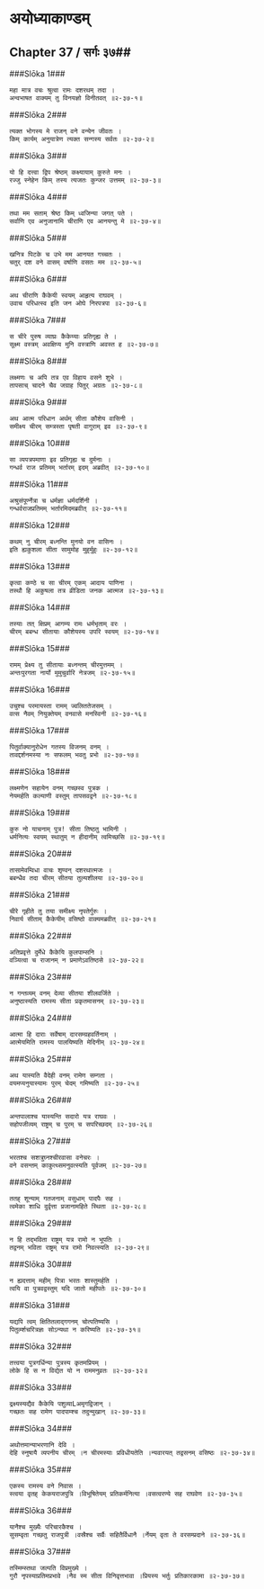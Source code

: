 अयोध्याकाण्डम्
===============================


## Chapter 37  / सर्गः ३७##


###Slōka 1###


    महा मात्र वचः श्रुत्वा रामः दशरथम् तदा ।
    अन्वभाषत वाक्यम् तु विनयज्ञो विनीतवत् ॥२-३७-१॥


###Slōka 2###


    त्यक्त भोगस्य मे राजन् वने वन्येन जीवतः ।
    किम् कार्यम् अनुयात्रेण त्यक्त सन्गस्य सर्वतः ॥२-३७-२॥


###Slōka 3###


    यो हि दत्त्वा द्विप श्रेष्ठम् कक्ष्यायाम् कुरुते मनः ।
    रज्जु स्नेहेन किम् तस्य त्यजतः कुन्जर उत्तमम् ॥२-३७-३॥


###Slōka 4###


    तथा मम सताम् श्रेष्ठ किम् ध्वजिन्या जगत् पते ।
    सर्वाणि एव अनुजानामि चीराणि एव आनयन्तु मे ॥२-३७-४॥


###Slōka 5###


    खनित्र पिटके च उभे मम आनयत गच्चतः ।
    चतुर् दश वने वासम् वर्षाणि वसतः मम ॥२-३७-५॥


###Slōka 6###


    अथ चीराणि कैकेयी स्वयम् आहृत्य राघवम् ।
    उवाच परिधत्स्व इति जन ओघे निरपत्रपा ॥२-३७-६॥


###Slōka 7###


    स चीरे पुरुष व्याघ्रः कैकेय्याः प्रतिगृह्य ते ।
    सूक्ष्म वस्त्रम् अवक्षिप्य मुनि वस्त्राणि अवस्त ह ॥२-३७-७॥


###Slōka 8###


    लक्ष्मणः च अपि तत्र एव विहाय वसने शुभे ।
    तापसाच् चादने चैव जग्राह पितुर् अग्रतः ॥२-३७-८॥


###Slōka 9###


    अथ आत्म परिधान अर्थम् सीता कौशेय वासिनी ।
    समीक्ष्य चीरम् सम्त्रस्ता पृषती वागुराम् इव ॥२-३७-९॥


###Slōka 10###


    सा व्यपत्रपमाणा इव प्रतिगृह्य च दुर्मनाः ।
    गन्धर्व राज प्रतिमम् भर्तारम् इदम् अब्रवीत् ॥२-३७-१०॥


###Slōka 11###


    अश्रुसंपूर्ण्नेत्रा च धर्मज्ञा धर्मदर्शिनी ।
    गन्धर्वराजप्रतिमम् भर्तारमिदमब्रवीत् ॥२-३७-११॥


###Slōka 12###


    कथम् नु चीरम् बध्नन्ति मुनयो वन वासिनः ।
    इति ह्यकुशला सीता सामुमोह मुहुर्मुहुः ॥२-३७-१२॥


###Slōka 13###


    कृत्वा कण्ठे च सा चीरम् एकम् आदाय पाणिना ।
    तस्थौ हि अकुषला तत्र व्रीडिता जनक आत्मज ॥२-३७-१३॥


###Slōka 14###


    तस्याः तत् क्षिप्रम् आगम्य रामः धर्मभृताम् वरः ।
    चीरम् बबन्ध सीतायाः कौशेयस्य उपरि स्वयम् ॥२-३७-१४॥


###Slōka 15###


    रामम् प्रेक्ष्य तु सीतायाः बध्नन्तम् चीरमुत्तमम् ।
    अन्तःपुरगता नार्यो मुमुचुर्वारि नेत्रजम् ॥२-३७-१५॥


###Slōka 16###


    उचुश्च परमायस्ता रामम् ज्वलिततेजसम् ।
    वत्स नैवम् नियुक्तेयम् वनवासे मनस्विनी ॥२-३७-१६॥


###Slōka 17###


    पितुर्वाक्यानुरोधेन गतस्य विजनम् वनम् ।
    तावद्दर्शनमस्या नः सफलम् भवतु प्रभो ॥२-३७-१७॥


###Slōka 18###


    लक्ष्मणेन सहायेन वनम् गच्छस्व पुत्रक ।
    नेयमर्हति कल्याणी वस्तुम् तापसवद्वने ॥२-३७-१८॥


###Slōka 19###


    कुरु नो याचनाम् पुत्र! सीता तिष्ठतु भामिनी ।
    धर्मनित्यः स्वयम् स्थातुम् न हीदानीम् त्वमिच्छसि ॥२-३७-१९॥


###Slōka 20###


    तासामेवम्विधा वाचः शृण्वन् दशरथात्मजः ।
    बबन्धैव तदा चीरम् सीतया तुल्यशीलया ॥२-३७-२०॥


###Slōka 21###


    चीरे गृहीते तु तया समीक्ष्य नृपतेर्गुरुः ।
    निवार्य सीताम् कैकेयीम् वसिष्ठो वाक्यमब्रवीत् ॥२-३७-२१॥


###Slōka 22###


    अतिप्रवृत्ते दुर्मेधे कैकेयि कुलपाम्सनि ।
    वञ्यित्वा च राजानम् न प्रमाणेऽवतिष्ठसे ॥२-३७-२२॥


###Slōka 23###


    न गन्तव्यम् वनम् देव्या सीतया शीलवर्जिते ।
    अनुष्ठास्यति रामस्य सीता प्रकृतमासनम् ॥२-३७-२३॥


###Slōka 24###


    आत्मा हि दाराः सर्वेषाम् दारसम्ग्रहवर्तिनाम् ।
    आत्मेयमिति रामस्य पालयिष्यति मेदिनीम् ॥२-३७-२४॥


###Slōka 25###


    अथ यास्यति वैदेही वनम् रामेण सम्गता ।
    वयमप्यनुयास्यामः पुरम् चेदम् गमिष्यति ॥२-३७-२५॥


###Slōka 26###


    अन्तपालाश्च यास्यन्ति सदारो यत्र राघवः ।
    सहोपजीव्यम् राष्ट्रम् च पुरम् च सपरिच्छदम् ॥२-३७-२६॥


###Slōka 27###


    भरतश्च सशत्रुघ्नश्चीरवासा वनेचरः ।
    वने वसन्तम् काकुत्थ्समनुवत्स्यति पूर्वजम् ॥२-३७-२७॥


###Slōka 28###


    ततह् शून्याम् गतजनाम् वसुधाम् पादपैः सह ।
    त्वमेका शाधि दुर्वृत्ता प्रजानामहिते स्थिता ॥२-३७-२८॥


###Slōka 29###


    न हि तद्भविता राष्ट्रम् यत्र रामो न भूपतिः ।
    तद्वनम् भविता राष्ट्रम् यत्र रामो निवत्स्यति ॥२-३७-२९॥


###Slōka 30###


    न ह्यदत्ताम् महीम् पित्रा भरतः शास्तुमर्हति ।
    त्वयि वा पुत्रवद्वस्तुम् यदि जातो महीपतेः ॥२-३७-३०॥


###Slōka 31###


    यद्यपि त्वम् क्षितितलाद्गगनम् चोत्पतिष्यसि ।
    पितुर्व्म्शचरित्रज्ञः सोऽन्यथा न करिष्यति ॥२-३७-३१॥


###Slōka 32###


    तत्त्वया पुत्रगर्धिन्या पुत्रस्य कृतमप्रियम् ।
    लोके हि स न विद्येत यो न राममनुव्रतः ॥२-३७-३२॥


###Slōka 33###


    द्रक्ष्यस्यद्यैव कैकेयि पशुव्याLअमृगद्विजान् ।
    गच्छतः सह रामेण पादपाम्श्च तदुन्मुखान् ॥२-३७-३३॥


###Slōka 34###


    अथोत्तमान्याभरणानि देवि ।
    देहि स्नुषायै व्यपनीय चीरम् ।न चीरमस्याः प्रविधीयतेति ।न्यवारयत् तद्वसनम् वसिष्ठः ॥२-३७-३४॥


###Slōka 35###


    एकस्य रामस्य वने निवास ।
    स्त्वया वृतह् केकयराजपुत्रि ।विभूषितेयम् प्रतिकर्मनित्या ।वसत्वरण्ये सह राघवेण ॥२-३७-३५॥


###Slōka 36###


    यानैश्च मुख्यैः परिचारकैश्च ।
    सुसम्वृता गच्छतु राजपुत्री ।वस्रैश्च सर्वैः सहितैर्विधानै ।र्नेयम् वृता ते वरसम्प्रदाने ॥२-३७-३६॥


###Slōka 37###


    तस्मिम्स्तथा जल्पति विप्रमुख्ये ।
    गुरौ नृपस्याप्रतिमप्रभावे ।नैव स्म सीता विनिवृत्तभावा ।प्रियस्य भर्तुः प्रतिकारकामा ॥२-३७-३७॥


